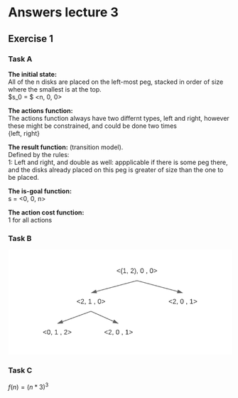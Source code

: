 # Answers lecture 3

## Exercise 1

### Task A

**The initial state:** \
All of the n disks are placed on the left-most peg, stacked in order of size where the smallest is at the top.\
$s_0 = $ <n, 0, 0>

**The actions function:** \
The actions function always have two differnt types, left and right, however these might be constrained, and could be done two times \
{left, right}

**The result function:** (transition model). \
Defined by the rules: \
1: Left and right, and double as well: appplicable if there is some peg there, and the disks already placed on this peg is greater of size than the one to be placed.

**The is-goal function:** \
s = <0, 0, n>

**The action cost function:** \
1 for all actions

### Task B

![The graph](images/exercise1taskB.png)

### Task C
$f(n) = (n * 3)^3$
